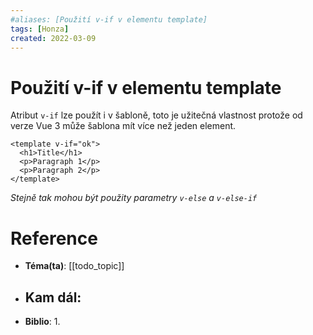 ```yaml
---
#aliases: [Použití v-if v elementu template]
tags: [Honza]
created: 2022-03-09
---
```


# Použití v-if v elementu template
Atribut `v-if` lze použít i v šabloně, toto je užitečná vlastnost protože od verze Vue 3 může šablona mít více než jeden element.

```vue
<template v-if="ok">
  <h1>Title</h1>
  <p>Paragraph 1</p>
  <p>Paragraph 2</p>
</template>
```

_Stejně tak mohou být použity parametry `v-else` a `v-else-if`_

# Reference
- **Téma(ta)**: [[todo_topic]]
- **Kam dál**: 
	- 
- **Biblio**:
	1. 